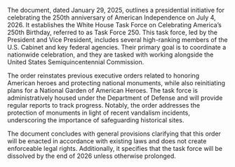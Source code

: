 The document, dated January 29, 2025, outlines a presidential initiative for celebrating the 250th anniversary of American Independence on July 4, 2026. It establishes the White House Task Force on Celebrating America’s 250th Birthday, referred to as Task Force 250. This task force, led by the President and Vice President, includes several high-ranking members of the U.S. Cabinet and key federal agencies. Their primary goal is to coordinate a nationwide celebration, and they are tasked with working alongside the United States Semiquincentennial Commission.

The order reinstates previous executive orders related to honoring American heroes and protecting national monuments, while also reinitiating plans for a National Garden of American Heroes. The task force is administratively housed under the Department of Defense and will provide regular reports to track progress. Notably, the order addresses the protection of monuments in light of recent vandalism incidents, underscoring the importance of safeguarding historical sites.

The document concludes with general provisions clarifying that this order will be enacted in accordance with existing laws and does not create enforceable legal rights. Additionally, it specifies that the task force will be dissolved by the end of 2026 unless otherwise prolonged.